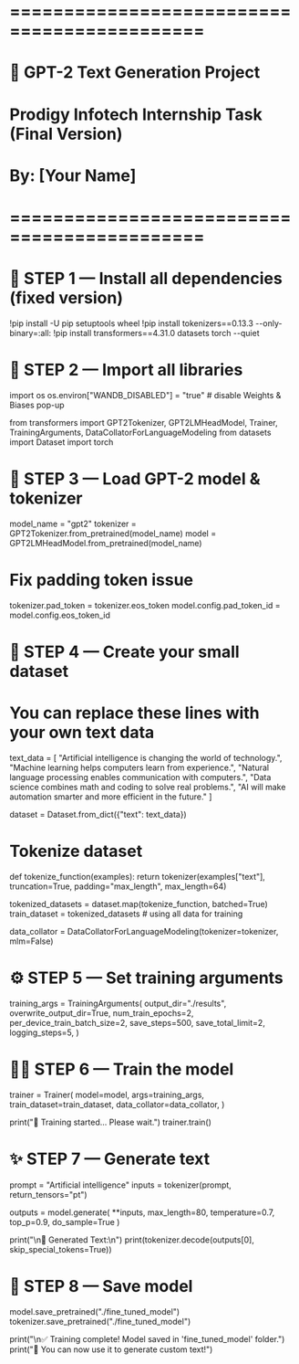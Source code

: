 # ============================================
# 🌟 GPT-2 Text Generation Project
# Prodigy Infotech Internship Task (Final Version)
# By: [Your Name]
# ============================================

# 🧩 STEP 1 — Install all dependencies (fixed version)
!pip install -U pip setuptools wheel
!pip install tokenizers==0.13.3 --only-binary=:all:
!pip install transformers==4.31.0 datasets torch --quiet

# 🧩 STEP 2 — Import all libraries
import os
os.environ["WANDB_DISABLED"] = "true"  # disable Weights & Biases pop-up

from transformers import GPT2Tokenizer, GPT2LMHeadModel, Trainer, TrainingArguments, DataCollatorForLanguageModeling
from datasets import Dataset
import torch

# 🧠 STEP 3 — Load GPT-2 model & tokenizer
model_name = "gpt2"
tokenizer = GPT2Tokenizer.from_pretrained(model_name)
model = GPT2LMHeadModel.from_pretrained(model_name)

# Fix padding token issue
tokenizer.pad_token = tokenizer.eos_token
model.config.pad_token_id = model.config.eos_token_id

# 📝 STEP 4 — Create your small dataset
# You can replace these lines with your own text data
text_data = [
    "Artificial intelligence is changing the world of technology.",
    "Machine learning helps computers learn from experience.",
    "Natural language processing enables communication with computers.",
    "Data science combines math and coding to solve real problems.",
    "AI will make automation smarter and more efficient in the future."
]

dataset = Dataset.from_dict({"text": text_data})

# Tokenize dataset
def tokenize_function(examples):
    return tokenizer(examples["text"], truncation=True, padding="max_length", max_length=64)

tokenized_datasets = dataset.map(tokenize_function, batched=True)
train_dataset = tokenized_datasets  # using all data for training

data_collator = DataCollatorForLanguageModeling(tokenizer=tokenizer, mlm=False)

# ⚙️ STEP 5 — Set training arguments
training_args = TrainingArguments(
    output_dir="./results",
    overwrite_output_dir=True,
    num_train_epochs=2,
    per_device_train_batch_size=2,
    save_steps=500,
    save_total_limit=2,
    logging_steps=5,
)

# 🏋️‍♂️ STEP 6 — Train the model
trainer = Trainer(
    model=model,
    args=training_args,
    train_dataset=train_dataset,
    data_collator=data_collator,
)

print("🚀 Training started... Please wait.")
trainer.train()

# ✨ STEP 7 — Generate text
prompt = "Artificial intelligence"
inputs = tokenizer(prompt, return_tensors="pt")

outputs = model.generate(
    **inputs,
    max_length=80,
    temperature=0.7,
    top_p=0.9,
    do_sample=True
)

print("\n🧠 Generated Text:\n")
print(tokenizer.decode(outputs[0], skip_special_tokens=True))

# 💾 STEP 8 — Save model
model.save_pretrained("./fine_tuned_model")
tokenizer.save_pretrained("./fine_tuned_model")

print("\n✅ Training complete! Model saved in 'fine_tuned_model' folder.")
print("🎉 You can now use it to generate custom text!")
